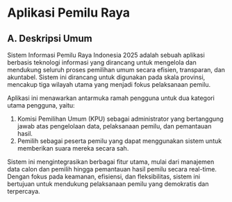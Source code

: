 # Aplikasi Pemilu Raya

## A. Deskripsi Umum

Sistem Informasi Pemilu Raya Indonesia 2025 adalah sebuah aplikasi berbasis teknologi informasi yang dirancang untuk mengelola dan mendukung seluruh proses pemilihan umum secara efisien, transparan, dan akuntabel. Sistem ini dirancang untuk digunakan pada skala provinsi, mencakup tiga wilayah utama yang menjadi fokus pelaksanaan pemilu.

Aplikasi ini menawarkan antarmuka ramah pengguna untuk dua kategori utama pengguna, yaitu:
1. Komisi Pemilihan Umum (KPU) sebagai administrator yang bertanggung jawab atas pengelolaan data, pelaksanaan pemilu, dan pemantauan hasil.
2. Pemilih sebagai peserta pemilu yang dapat menggunakan sistem untuk memberikan suara mereka secara sah.

Sistem ini mengintegrasikan berbagai fitur utama, mulai dari manajemen data calon dan pemilih hingga pemantauan hasil pemilu secara real-time. Dengan fokus pada keamanan, efisiensi, dan fleksibilitas, sistem ini bertujuan untuk mendukung pelaksanaan pemilu yang demokratis dan terpercaya.
